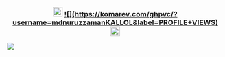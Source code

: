 <h3 align="center">
  <img src="https://emoji.discord.st/emojis/768b108d-274f-4f44-a634-8477b16efce7.gif" width="22">
  <a href='![](https://komarev.com/ghpvc/?username=mdnuruzzamanKALLOL&label=PROFILE+VIEWS)'>![](https://komarev.com/ghpvc/?username=mdnuruzzamanKALLOL&label=PROFILE+VIEWS)</a>
  <img src="https://emoji.discord.st/emojis/768b108d-274f-4f44-a634-8477b16efce7.gif" width="22">
</h3>

![](https://komarev.com/ghpvc/?username=mdnuruzzamanKALLOL&label=PROFILE+VIEWS)
